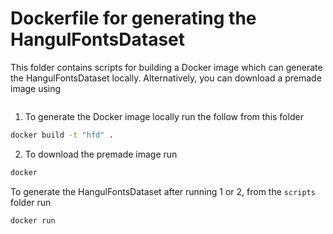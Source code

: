 # Dockerfile for generating the HangulFontsDataset

This folder contains scripts for building a Docker image which can generate the HangulFontsDataset locally. Alternatively, you can download a premade image using
```bash

```

1. To generate the Docker image locally run the follow from this folder
```bash
docker build -t "hfd" . 
```

2. To download the premade image run
```bash
docker
```

To generate the HangulFontsDataset after running 1 or 2, from the `scripts` folder run
```bash
docker run
```
